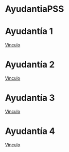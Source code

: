 # AyudantiaPSS

# Ayudantía 1

[Vínculo](https://github.com/NicolasAraya932/AyudantiaPSS/blob/main/Ayudantia%201/Ayudantia1.pdf)

# Ayudantía 2

[Vínculo](https://github.com/NicolasAraya932/AyudantiaPSS/blob/main/Ayudantia%202/Ayudantia2.pdf)

# Ayudantía 3

[Vínculo](https://github.com/NicolasAraya932/AyudantiaPSS/blob/main/Ayudantia%203/Ayudantia3.pdf)

# Ayudantía 4

[Vínculo](https://github.com/NicolasAraya932/AyudantiaPSS/blob/main/Ayudantia%204/Ayudantia4.pdf)
